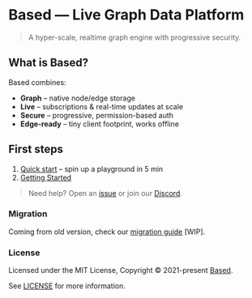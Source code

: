 # Based — Live Graph Data Platform

> A hyper-scale, realtime graph engine with progressive security.

## What is Based?

Based combines:

- **Graph** – native node/edge storage
- **Live** – subscriptions & real-time updates at scale
- **Secure** – progressive, permission-based auth
- **Edge-ready** – tiny client footprint, works offline

## First steps

1. [Quick start](/quick-start) – spin up a playground in 5 min
2. [Getting Started](/db/getting-started)

> Need help? Open an [issue](https://github.com/atelier-saulx/based/issues) or join our [Discord](https://discord.com/channels/1062656194960953384/1086242106999308298).

### Migration

Coming from old version, check our [migration guide](/migration.md) [WIP].

### License

Licensed under the MIT License, Copyright © 2021-present [Based](https://www.based.io/).

See [LICENSE](./LICENSE) for more information.
